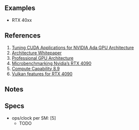
## Examples

* RTX 40xx

## References

1. [Tuning CUDA Applications for NVIDIA Ada GPU Architecture](https://docs.nvidia.com/cuda/ada-tuning-guide/index.html)
2. [Architecture Whitepaper](https://images.nvidia.com/aem-dam/Solutions/Data-Center/l4/nvidia-ada-gpu-architecture-whitepaper-V2.02.pdf)
3. [Professional GPU Architecture](https://images.nvidia.com/aem-dam/en-zz/Solutions/technologies/NVIDIA-ADA-GPU-PROVIZ-Architecture-Whitepaper_1.1.pdf)
4. [Microbenchmarking Nvidia’s RTX 4090](https://chipsandcheese.com/2022/11/02/microbenchmarking-nvidias-rtx-4090/)
5. [Compute Capability 8.9](https://docs.nvidia.com/cuda/cuda-c-programming-guide/index.html#compute-capability-8-x)
6. [Vulkan features for RTX 4090](https://vulkan.gpuinfo.org/listreports.php?devicename=NVIDIA%20GeForce%20RTX%204090)

## Notes

## Specs

* ops/clock per SM: [5]
	- TODO
